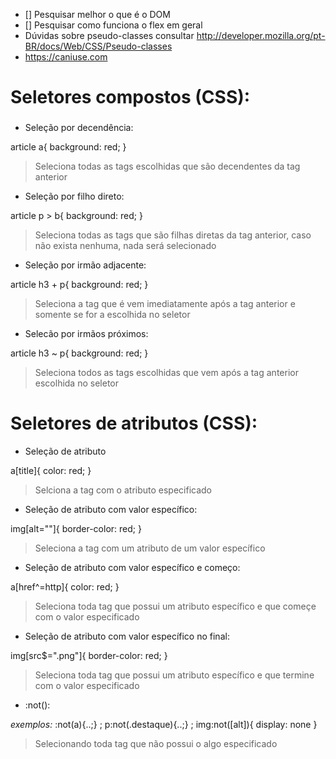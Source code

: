 - [] Pesquisar melhor o que é o DOM 
- [] Pesquisar como funciona o flex em geral
- Dúvidas sobre pseudo-classes consultar http://developer.mozilla.org/pt-BR/docs/Web/CSS/Pseudo-classes
- https://caniuse.com

# Seletores compostos (CSS):

<article> 
    <h3> </h3>
    <p>
        <a><b> </b></a>
    </p>
    <p>
        <a><b> </b></a>
    </p>
    <p>
        <a><b> </b></a>
    </p>
</article>

- Seleção por decendência:

article a{ 
    background: red;
}

> Seleciona todas as tags escolhidas que são decendentes da tag anterior


- Seleção por filho direto:

article p > b{
    background: red;
}

> Seleciona todas as tags que são filhas diretas da tag anterior, caso
não exista nenhuma, nada será selecionado

- Seleção por irmão adjacente:

article h3 + p{
    background: red;
}

> Seleciona a tag que é vem imediatamente após a tag anterior e somente se for a escolhida no seletor

- Selecão por irmãos próximos:

article h3 ~ p{
    background: red;
}

> Seleciona todos as tags escolhidas que vem após a tag anterior escolhida no seletor

# Seletores de atributos (CSS):

- Seleção de atributo

a[title]{
    color: red;
}

> Selciona a tag com o atributo especificado

- Seleção de atributo com valor específico:

img[alt=""]{
    border-color: red;
}

> Seleciona a tag com um atributo de um valor específico

- Seleção de atributo com valor específico e começo:

a[href^=http]{
    color: red;
}

> Seleciona toda tag que possui um atributo específico e que começe com o valor especificado

- Seleção de atributo com valor específico no final: 

img[src$=".png"]{
    border-color: red;
}

> Seleciona toda tag que possui um atributo específico e que termine com o valor especificado

- :not():

*exemplos:* 
:not(a){..;} ; p:not(.destaque){..;} ; img:not([alt]){ display: none }

> Selecionando toda tag que não possui o algo especificado

